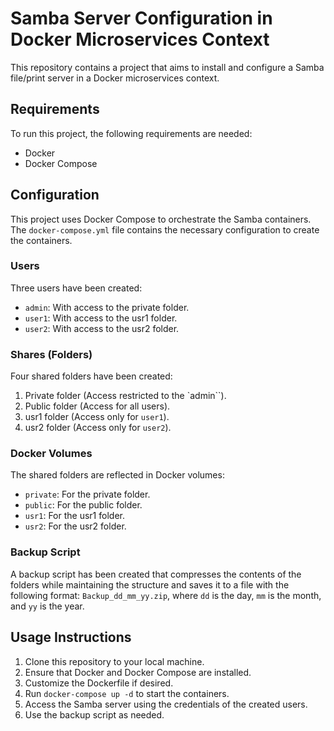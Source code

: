 # Samba Server Configuration in Docker Microservices Context

This repository contains a project that aims to install and configure a Samba file/print server in a Docker microservices context. 

## Requirements

To run this project, the following requirements are needed:

- Docker
- Docker Compose

## Configuration

This project uses Docker Compose to orchestrate the Samba containers. The `docker-compose.yml` file contains the necessary configuration to create the containers.

### Users

Three users have been created:

- `admin`: With access to the private folder.
- `user1`: With access to the usr1 folder.
- `user2`: With access to the usr2 folder.

### Shares (Folders)

Four shared folders have been created:

1. Private folder (Access restricted to the `admin``).
2. Public folder (Access for all users).
3. usr1 folder (Access only for `user1`).
4. usr2 folder (Access only for `user2`).

### Docker Volumes

The shared folders are reflected in Docker volumes:

- `private`: For the private folder.
- `public`: For the public folder.
- `usr1`: For the usr1 folder.
- `usr2`: For the usr2 folder.

### Backup Script

A backup script has been created that compresses the contents of the folders while maintaining the structure and saves it to a file with the following format: `Backup_dd_mm_yy.zip`, where `dd` is the day, `mm` is the month, and `yy` is the year.

## Usage Instructions

1. Clone this repository to your local machine.
2. Ensure that Docker and Docker Compose are installed.
3. Customize the Dockerfile if desired.
4. Run `docker-compose up -d` to start the containers.
5. Access the Samba server using the credentials of the created users.
6. Use the backup script as needed.